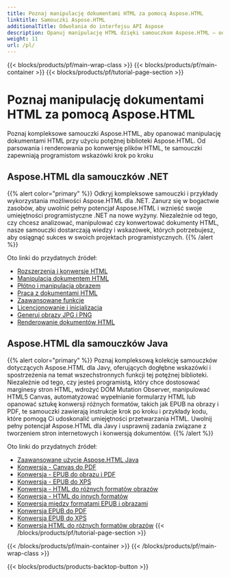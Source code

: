 ```yaml
---
title: Poznaj manipulację dokumentami HTML za pomocą Aspose.HTML
linktitle: Samouczki Aspose.HTML
additionalTitle: Odwołania do interfejsu API Aspose
description: Opanuj manipulację HTML dzięki samouczkom Aspose.HTML – od analizy składniowej po konwersję, wskazówki krok po kroku dla programistów.
weight: 11
url: /pl/
---
```


{{< blocks/products/pf/main-wrap-class >}}
{{< blocks/products/pf/main-container >}}
{{< blocks/products/pf/tutorial-page-section >}}

# Poznaj manipulację dokumentami HTML za pomocą Aspose.HTML


Poznaj kompleksowe samouczki Aspose.HTML, aby opanować manipulację dokumentami HTML przy użyciu potężnej biblioteki Aspose.HTML. Od parsowania i renderowania po konwersję plików HTML, te samouczki zapewniają programistom wskazówki krok po kroku

## Aspose.HTML dla samouczków .NET
{{% alert color="primary" %}}
Odkryj kompleksowe samouczki i przykłady wykorzystania możliwości Aspose.HTML dla .NET. Zanurz się w bogactwie zasobów, aby uwolnić pełny potencjał Aspose.HTML i wznieść swoje umiejętności programistyczne .NET na nowe wyżyny. Niezależnie od tego, czy chcesz analizować, manipulować czy konwertować dokumenty HTML, nasze samouczki dostarczają wiedzy i wskazówek, których potrzebujesz, aby osiągnąć sukces w swoich projektach programistycznych. 
{{% /alert %}}

Oto linki do przydatnych źródeł:
 
- [Rozszerzenia i konwersje HTML](./net/html-extensions-and-conversions/)
- [Manipulacja dokumentem HTML](./net/html-document-manipulation/)
- [Płótno i manipulacja obrazem](./net/canvas-and-image-manipulation/)
- [Praca z dokumentami HTML](./net/working-with-html-documents/)
- [Zaawansowane funkcje](./net/advanced-features/)
- [Licencjonowanie i inicjalizacja](./net/licensing-and-initialization/)
- [Generuj obrazy JPG i PNG](./net/generate-jpg-and-png-images/)
- [Renderowanie dokumentów HTML](./net/rendering-html-documents/)

## Aspose.HTML dla samouczków Java
{{% alert color="primary" %}}
Poznaj kompleksową kolekcję samouczków dotyczących Aspose.HTML dla Javy, oferujących dogłębne wskazówki i spostrzeżenia na temat wszechstronnych funkcji tej potężnej biblioteki. Niezależnie od tego, czy jesteś programistą, który chce dostosować marginesy stron HTML, wdrożyć DOM Mutation Observer, manipulować HTML5 Canvas, automatyzować wypełnianie formularzy HTML lub opanować sztukę konwersji różnych formatów, takich jak EPUB na obrazy i PDF, te samouczki zawierają instrukcje krok po kroku i przykłady kodu, które pomogą Ci udoskonalić umiejętności przetwarzania HTML. Uwolnij pełny potencjał Aspose.HTML dla Javy i usprawnij zadania związane z tworzeniem stron internetowych i konwersją dokumentów. 
{{% /alert %}}

Oto linki do przydatnych źródeł:
 
- [Zaawansowane użycie Aspose.HTML Java](./java/advanced-usage/)
- [Konwersja - Canvas do PDF](./java/conversion-canvas-to-pdf/)
- [Konwersja - EPUB do obrazu i PDF](./java/conversion-epub-to-image-and-pdf/)
- [Konwersja - EPUB do XPS](./java/conversion-epub-to-xps/)
- [Konwersja - HTML do różnych formatów obrazów](./java/conversion-html-to-various-image-formats/)
- [Konwersja - HTML do innych formatów](./java/conversion-html-to-other-formats/)
- [Konwersja między formatami EPUB i obrazami](./java/converting-between-epub-and-image-formats/)
- [Konwersja EPUB do PDF](./java/converting-epub-to-pdf/)
- [Konwersja EPUB do XPS](./java/converting-epub-to-xps/)
- [Konwersja HTML do różnych formatów obrazów](./java/converting-html-to-various-image-formats/)
{{< /blocks/products/pf/tutorial-page-section >}}

{{< /blocks/products/pf/main-container >}}
{{< /blocks/products/pf/main-wrap-class >}}

{{< blocks/products/products-backtop-button >}}
